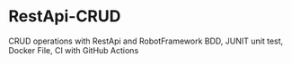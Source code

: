 # RestApi-CRUD
CRUD operations with RestApi and RobotFramework BDD, JUNIT unit test, Docker File, CI with GitHub Actions
